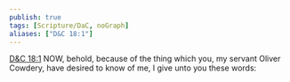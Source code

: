 ```yaml
---
publish: true
tags: [Scripture/DaC, noGraph]
aliases: ["D&C 18:1"]
---
```

[D&C 18:1](https://churchofjesuschrist.org/study/scriptures/dc-testament/dc/18?lang=eng&id=p1#p1) NOW, behold, because of the thing which you, my servant Oliver Cowdery, have desired to know of me, I give unto you these words:
